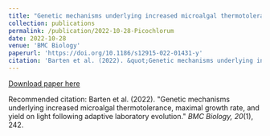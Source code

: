```yaml
---
title: "Genetic mechanisms underlying increased microalgal thermotolerance, maximal growth rate, and yield on light following adaptive laboratory evolution"
collection: publications
permalink: /publication/2022-10-28-Picochlorum
date: 2022-10-28
venue: 'BMC Biology'
paperurl: 'https://doi.org/10.1186/s12915-022-01431-y'
citation: 'Barten et al. (2022). &quot;Genetic mechanisms underlying increased microalgal thermotolerance, maximal growth rate, and yield on light following adaptive laboratory evolution.&quot; <i>BMC Biology, 20</i>(1), 242.'
---
```

[Download paper here](https://doi.org/10.1186/s12915-022-01431-y)

Recommended citation: Barten et al. (2022). "Genetic mechanisms underlying increased microalgal thermotolerance, maximal growth rate, and yield on light following adaptive laboratory evolution." <i>BMC Biology, 20</i>(1), 242.